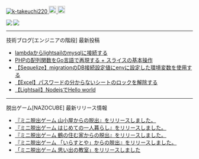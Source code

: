 <p align="left"> 
  <a href="https://github.com/k-takeuchi220/k-takeuchi220/">
    <img src="https://komarev.com/ghpvc/?username=k-takeuchi220" alt="k-takeuchi220" />
  </a>
  <a href="http://twitter.com/took220">
    <img height="20" src="https://img.shields.io/twitter/follow/took220?label=Twitter&logo=twitter&style=flat" />
  </a>
  <a href="https://github.com/k-takeuchi220">
    <img height="20" src="https://img.shields.io/github/followers/k-takeuchi220?label=follow&logo=github&style=flat" />
  </a>
</p>
  
<a href="https://github.com/anuraghazra/github-readme-stats">
  <img align="left" src="https://github-readme-stats.vercel.app/api?username=k-takeuchi220&count_private=true&show_icons=true&theme=prussian" />
</a>
<a href="https://github.com/anuraghazra/github-readme-stats">
  <img align="" src="https://github-readme-stats.vercel.app/api/top-langs/?username=k-takeuchi220&theme=prussian" />
</a>
  
---

技術ブログ[エンジニアの階段] 最新投稿
<!-- ENGINEER:START -->
- [lambdaからlightsailのmysqlに接続する](https://took.jp/lambda-lightsail-mysql/)
- [PHPの配列関数をGo言語で再現する + スライスの基本操作](https://took.jp/golang-php-array/)
- [【Sequelize】migrationのDB接続設定値にenvに設定した環境変数を使用する](https://took.jp/sequelize-migration-env/)
- [【Excel】パスワードの分からないシートのロックを解除する](https://took.jp/excel-sheet-lock/)
- [【Lightsail】NodejsでHello world](https://took.jp/lightsail-nodejs-helloworld/)
<!-- ENGINEER:END -->

---

脱出ゲーム[NAZOCUBE] 最新リリース情報
<!-- NAZOCUBE:START -->
- [『ミニ脱出ゲーム 山小屋からの脱出』をリリースしました。](https://nazocube.com/mountainhut-release/)
- [『ミニ脱出ゲーム はじめての一人暮らし』をリリースしました。](https://nazocube.com/alone-release/)
- [『ミニ脱出ゲーム 鶴の住む家からの脱出』をリリースしました。](https://nazocube.com/tsuru-release/)
- [『ミニ脱出ゲーム 「いらすとや」からの脱出』をリリースしました。](https://nazocube.com/irasutoya-release/)
- [「ミニ脱出ゲーム 思い出の教室」をリリースしました](https://nazocube.com/school-release/)
<!-- NAZOCUBE:END -->

